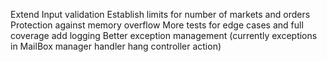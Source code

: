 Extend Input validation
Establish limits for number of markets and orders
Protection against memory overflow
More tests for edge cases and full coverage
add logging
Better exception management (currently exceptions in MailBox manager handler hang controller action)